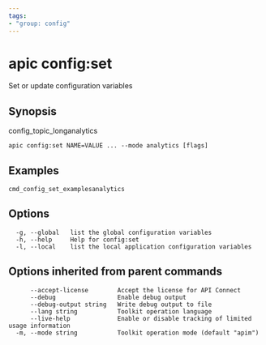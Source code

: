 ```yaml
---
tags:
- "group: config"
---
```

# apic config:set

Set or update configuration variables

## Synopsis

config_topic_longanalytics

```
apic config:set NAME=VALUE ... --mode analytics [flags]
```


## Examples

```
cmd_config_set_examplesanalytics
```

## Options

```
  -g, --global   list the global configuration variables
  -h, --help     Help for config:set
  -l, --local    list the local application configuration variables
```

## Options inherited from parent commands

```
      --accept-license        Accept the license for API Connect
      --debug                 Enable debug output
      --debug-output string   Write debug output to file
      --lang string           Toolkit operation language
      --live-help             Enable or disable tracking of limited usage information
  -m, --mode string           Toolkit operation mode (default "apim")
```
